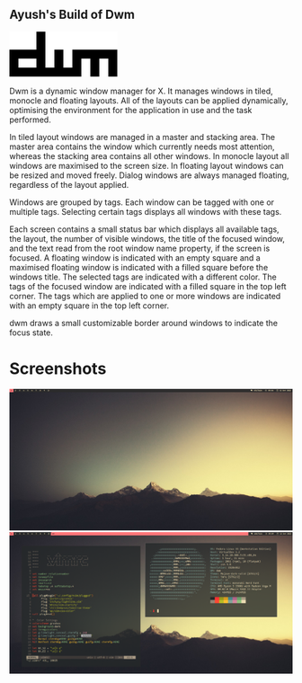 ## Ayush's Build of Dwm
![Dwm](dwm.png)

Dwm is a dynamic window manager for X. It manages windows in tiled, monocle and floating layouts. All of the layouts can be applied dynamically, optimising the environment for the application in use and the task performed.

In tiled layout windows are managed in a master and stacking area. The master area contains the window which currently needs most attention, whereas the stacking area contains all other windows. In monocle layout all windows are maximised to the screen size. In floating layout windows can be resized and moved freely. Dialog windows are always managed floating, regardless of the layout applied.

Windows are grouped by tags. Each window can be tagged with one or multiple tags. Selecting certain tags displays all windows with these tags.

Each screen contains a small status bar which displays all available tags, the layout, the number of visible windows, the title of the focused window, and the text read from the root window name property, if the screen is focused. A floating window is indicated with an empty square and a maximised floating window is indicated with a filled square before the windows title. The selected tags are indicated with a different color. The tags of the focused window are indicated with a filled square in the top left corner. The tags which are applied to one or more windows are indicated with an empty square in the top left corner.

dwm draws a small customizable border around windows to indicate the focus state.
# Screenshots
![Screenshot](dwmclean.png)
![Screenshot](dwm2.png)
